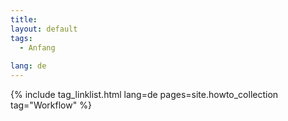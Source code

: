 ```yaml
---
title: 
layout: default
tags:
  - Anfang
  
lang: de
---
```


{% include tag_linklist.html lang=de pages=site.howto_collection tag="Workflow" %}